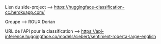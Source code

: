 
Lien du side-project --> https://huggingface-classification-cc.herokuapp.com/

Groupe --> ROUX Dorian

URL de l'API pour la classification --> https://api-inference.huggingface.co/models/siebert/sentiment-roberta-large-english




